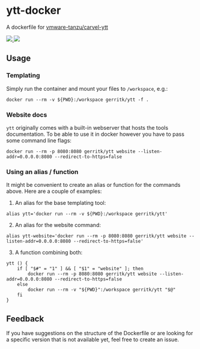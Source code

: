 # ytt-docker
A dockerfile for [vmware-tanzu/carvel-ytt](https://github.com/vmware-tanzu/carvel-ytt)

[
    ![](https://img.shields.io/docker/image-size/gerritk/ytt/latest)
    ![](https://img.shields.io/docker/pulls/gerritk/ytt)
](https://hub.docker.com/r/gerritk/ytt)


## Usage

### Templating

Simply run the container and mount your files to `/workspace`, e.g.:

```shell
docker run --rm -v ${PWD}:/workspace gerritk/ytt -f .
```


### Website docs

`ytt` originally comes with a built-in webserver that hosts the tools documentation.
To be able to use it in docker however you have to pass some command line flags:

```shell
docker run --rm -p 8080:8080 gerritk/ytt website --listen-addr=0.0.0.0:8080 --redirect-to-https=false
```


### Using an alias / function

It might be convenient to create an alias or function for the commands above.
Here are a couple of examples:

1. An alias for the base templating tool:
  ```shell
  alias ytt='docker run --rm -v ${PWD}:/workspace gerritk/ytt'
  ```
2. An alias for the website command:
  ```shell
  alias ytt-website='docker run --rm -p 8080:8080 gerritk/ytt website --listen-addr=0.0.0.0:8080 --redirect-to-https=false'
  ```
3. A function combining both:
  ```shell
  ytt () {
      if [ "$#" = "1" ] && [ "$1" = "website" ]; then
          docker run --rm -p 8080:8080 gerritk/ytt website --listen-addr=0.0.0.0:8080 --redirect-to-https=false
      else
          docker run --rm -v "${PWD}":/workspace gerritk/ytt "$@"
      fi
  }
  ```

## Feedback

If you have suggestions on the structure of the Dockerfile or are looking for a specific version that is not available yet, feel free to create an issue.
